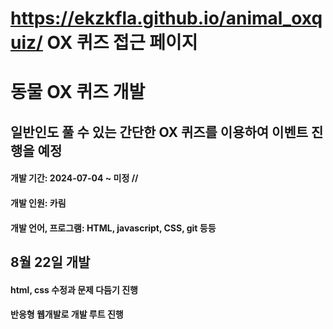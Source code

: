 # https://ekzkfla.github.io/animal_oxquiz/ OX 퀴즈 접근 페이지

# 동물 OX 퀴즈 개발

## 일반인도 풀 수 있는 간단한 OX 퀴즈를 이용하여 이벤트 진행을 예정

#### 개발 기간: 2024-07-04 ~ 미정 //

#### 개발 인원: 카림

#### 개발 언어, 프로그램: HTML, javascript, CSS, git 등등

## 8월 22일 개발

#### html, css 수정과 문제 다듬기 진행

#### 반응형 웹개발로 개발 루트 진행
